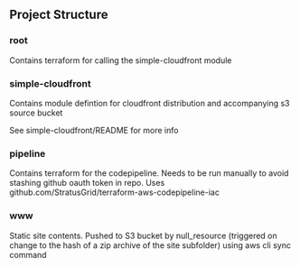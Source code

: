 ## Project Structure

### root
Contains terraform for calling the simple-cloudfront module

### simple-cloudfront
Contains module defintion for cloudfront distribution and accompanying s3 source bucket

See simple-cloudfront/README for more info

### pipeline
Contains terraform for the codepipeline. Needs to be run manually to avoid stashing github oauth token in repo. Uses github.com/StratusGrid/terraform-aws-codepipeline-iac

### www
Static site contents. Pushed to S3 bucket by null_resource (triggered on change to the hash of a zip archive of the site subfolder) using aws cli sync command


